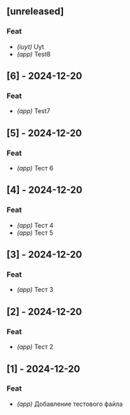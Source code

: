 ## [unreleased]

### Feat

- *(iuyt)* Uyt
- *(app)* Test8

## [6] - 2024-12-20

### Feat

- *(app)* Test7

## [5] - 2024-12-20

### Feat

- *(app)* Тест 6

## [4] - 2024-12-20

### Feat

- *(app)* Тест 4
- *(app)* Тест 5

## [3] - 2024-12-20

### Feat

- *(app)* Тест 3

## [2] - 2024-12-20

### Feat

- *(app)* Тест 2

## [1] - 2024-12-20

### Feat

- *(app)* Добавление тестового файла


